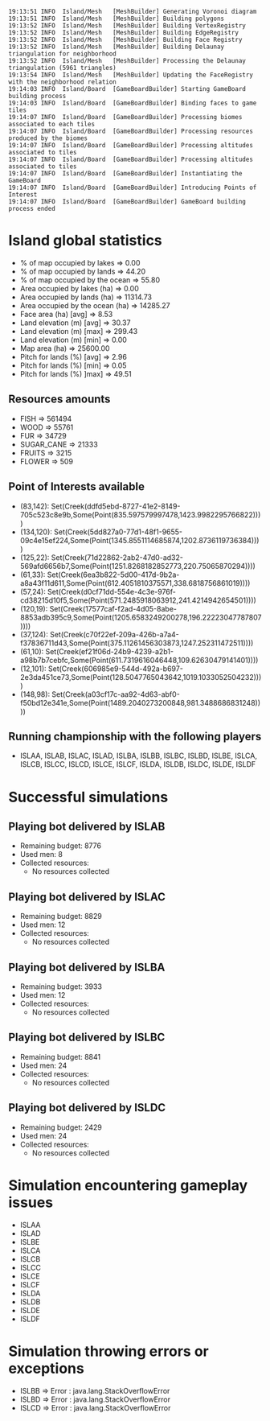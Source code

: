     19:13:51 INFO  Island/Mesh   [MeshBuilder] Generating Voronoi diagram
    19:13:51 INFO  Island/Mesh   [MeshBuilder] Building polygons
    19:13:52 INFO  Island/Mesh   [MeshBuilder] Building VertexRegistry
    19:13:52 INFO  Island/Mesh   [MeshBuilder] Building EdgeRegistry
    19:13:52 INFO  Island/Mesh   [MeshBuilder] Building Face Registry
    19:13:52 INFO  Island/Mesh   [MeshBuilder] Building Delaunay triangulation for neighborhood
    19:13:52 INFO  Island/Mesh   [MeshBuilder] Processing the Delaunay triangulation (5961 triangles)
    19:13:54 INFO  Island/Mesh   [MeshBuilder] Updating the FaceRegistry with the neighborhood relation
    19:14:03 INFO  Island/Board  [GameBoardBuilder] Starting GameBoard building process
    19:14:03 INFO  Island/Board  [GameBoardBuilder] Binding faces to game tiles
    19:14:07 INFO  Island/Board  [GameBoardBuilder] Processing biomes associated to each tiles
    19:14:07 INFO  Island/Board  [GameBoardBuilder] Processing resources produced by the biomes
    19:14:07 INFO  Island/Board  [GameBoardBuilder] Processing altitudes associated to tiles
    19:14:07 INFO  Island/Board  [GameBoardBuilder] Processing altitudes associated to tiles
    19:14:07 INFO  Island/Board  [GameBoardBuilder] Instantiating the GameBoard
    19:14:07 INFO  Island/Board  [GameBoardBuilder] Introducing Points of Interest
    19:14:07 INFO  Island/Board  [GameBoardBuilder] GameBoard building process ended

# Island global statistics
  - % of map occupied by lakes      => 0.00
  - % of map occupied by lands      => 44.20
  - % of map occupied by the ocean  => 55.80
  - Area occupied by lakes (ha)     => 0.00
  - Area occupied by lands (ha)     => 11314.73
  - Area occupied by the ocean (ha) => 14285.27
  - Face area (ha) [avg]            => 8.53
  - Land elevation (m) [avg]        => 30.37
  - Land elevation (m) [max]        => 299.43
  - Land elevation (m) [min]        => 0.00
  - Map area (ha)                   => 25600.00
  - Pitch for lands (%) [avg]       => 2.96
  - Pitch for lands (%) [min]       => 0.05
  - Pitch for lands (%) ]max]       => 49.51

## Resources amounts
  - FISH       => 561494
  - WOOD       => 55761
  - FUR        => 34729
  - SUGAR_CANE => 21333
  - FRUITS     => 3215
  - FLOWER     => 509

## Point of Interests available
  - (83,142): Set(Creek(ddfd5ebd-8727-41e2-8149-705c523c8e9b,Some(Point(835.597579997478,1423.9982295766822))))
  - (134,120): Set(Creek(5dd827a0-77d1-48f1-9655-09c4e15ef224,Some(Point(1345.8551114685874,1202.8736119736384))))
  - (125,22): Set(Creek(71d22862-2ab2-47d0-ad32-569afd6656b7,Some(Point(1251.8268182852773,220.75065870294))))
  - (61,33): Set(Creek(6ea3b822-5d00-417d-9b2a-a8a43f11d611,Some(Point(612.4051810375571,338.6818756861019))))
  - (57,24): Set(Creek(d0cf71dd-554e-4c3e-976f-cd38215d10f5,Some(Point(571.2485918063912,241.4214942654501))))
  - (120,19): Set(Creek(17577caf-f2ad-4d05-8abe-8853adb395c9,Some(Point(1205.6583249200278,196.22223047787807))))
  - (37,124): Set(Creek(c70f22ef-209a-426b-a7a4-f37836711d43,Some(Point(375.11261456303873,1247.252311472511))))
  - (61,10): Set(Creek(ef21f06d-24b9-4239-a2b1-a98b7b7cebfc,Some(Point(611.7319616046448,109.62630479141401))))
  - (12,101): Set(Creek(606985e9-544d-492a-b697-2e3da451ce73,Some(Point(128.5047765043642,1019.1033052504232))))
  - (148,98): Set(Creek(a03cf17c-aa92-4d63-abf0-f50bd12e341e,Some(Point(1489.2040273200848,981.3488686831248))))

## Running championship with the following players
  - ISLAA, ISLAB, ISLAC, ISLAD, ISLBA, ISLBB, ISLBC, ISLBD, ISLBE, ISLCA, ISLCB, ISLCC, ISLCD, ISLCE, ISLCF, ISLDA, ISLDB, ISLDC, ISLDE, ISLDF

# Successful simulations

## Playing bot delivered by ISLAB
  - Remaining budget: 8776
  - Used men: 8
  - Collected resources:
    - No resources collected

## Playing bot delivered by ISLAC
  - Remaining budget: 8829
  - Used men: 12
  - Collected resources:
    - No resources collected

## Playing bot delivered by ISLBA
  - Remaining budget: 3933
  - Used men: 12
  - Collected resources:
    - No resources collected

## Playing bot delivered by ISLBC
  - Remaining budget: 8841
  - Used men: 24
  - Collected resources:
    - No resources collected

## Playing bot delivered by ISLDC
  - Remaining budget: 2429
  - Used men: 24
  - Collected resources:
    - No resources collected

# Simulation encountering gameplay issues 

  - ISLAA
  - ISLAD
  - ISLBE
  - ISLCA
  - ISLCB
  - ISLCC
  - ISLCE
  - ISLCF
  - ISLDA
  - ISLDB
  - ISLDE
  - ISLDF

# Simulation throwing errors or exceptions 

  - ISLBB => Error : java.lang.StackOverflowError
  - ISLBD => Error : java.lang.StackOverflowError
  - ISLCD => Error : java.lang.StackOverflowError
